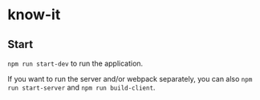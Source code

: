 # know-it

## Start

`npm run start-dev` to run the application.

If you want to run the server and/or webpack separately, you can also `npm run start-server` and `npm run build-client`.
